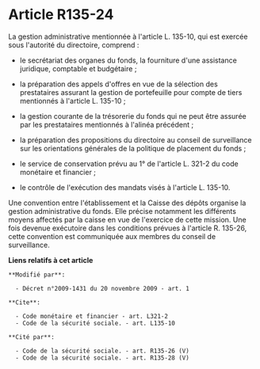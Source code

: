 # Article R135-24

La gestion administrative mentionnée à l'article L. 135-10, qui est exercée sous l'autorité du directoire, comprend :

- le secrétariat des organes du fonds, la fourniture d'une assistance juridique, comptable et budgétaire ;

- la préparation des appels d'offres en vue de la sélection des prestataires assurant la gestion de portefeuille pour compte
de tiers mentionnés à l'article L. 135-10 ;

- la gestion courante de la trésorerie du fonds qui ne peut être assurée par les prestataires mentionnés à l'alinéa
précédent ;

- la préparation des propositions du directoire au conseil de surveillance sur les orientations générales de la politique de
placement du fonds ;

- le service de conservation prévu au 1° de l'article L. 321-2 du code monétaire et financier ;

- le contrôle de l'exécution des mandats visés à l'article L. 135-10. 

Une convention entre l'établissement et la Caisse des dépôts organise la gestion administrative du fonds. Elle précise
notamment les différents moyens affectés par la caisse en vue de l'exercice de cette mission. Une fois devenue exécutoire
dans les conditions prévues à l'article R. 135-26, cette convention est communiquée aux membres du conseil de surveillance.

**Liens relatifs à cet article**

	**Modifié par**:

	  - Décret n°2009-1431 du 20 novembre 2009 - art. 1

	**Cite**:

	  - Code monétaire et financier - art. L321-2
	  - Code de la sécurité sociale. - art. L135-10

	**Cité par**:

	  - Code de la sécurité sociale. - art. R135-26 (V)
	  - Code de la sécurité sociale. - art. R135-28 (V)
